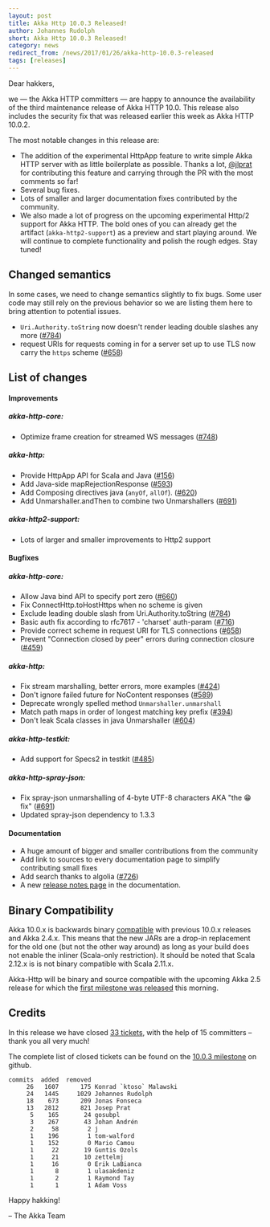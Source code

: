 ```yaml
---
layout: post
title: Akka Http 10.0.3 Released!
author: Johannes Rudolph
short: Akka Http 10.0.3 Released!
category: news
redirect_from: /news/2017/01/26/akka-http-10.0.3-released
tags: [releases]
---
```


Dear hakkers,

we — the Akka HTTP committers — are happy to announce the availability of the third maintenance release of Akka HTTP 10.0.
This release also includes the security fix that was released earlier this week as Akka HTTP 10.0.2.

The most notable changes in this release are:

 * The addition of the experimental HttpApp feature to write simple Akka HTTP server with as little boilerplate as possible.
   Thanks a lot, [@jlprat](https://github.com/jlprat) for contributing this feature and carrying through the PR with the
   most comments so far!
 * Several bug fixes.
 * Lots of smaller and larger documentation fixes contributed by the community.
 * We also made a lot of progress on the upcoming experimental Http/2 support for Akka HTTP. The bold ones of you can
   already get the artifact (`akka-http2-support`) as a preview and start playing around. We will continue to complete
   functionality and polish the rough edges. Stay tuned!

## Changed semantics

In some cases, we need to change semantics slightly to fix bugs. Some user code may still rely on the
previous behavior so we are listing them here to bring attention to potential issues.

 * `Uri.Authority.toString` now doesn't render leading double slashes any more ([#784](https://github.com/akka/akka-http/issues/784))
 * request URIs for requests coming in for a server set up to use TLS now carry the `https` scheme ([#658](https://github.com/akka/akka-http/issues/658))

## List of changes

#### Improvements

##### akka-http-core:

 * Optimize frame creation for streamed WS messages ([#748](https://github.com/akka/akka-http/issues/748))

##### akka-http:

 * Provide HttpApp API for Scala and Java ([#156](https://github.com/akka/akka-http/issues/156))
 * Add Java-side mapRejectionResponse ([#593](https://github.com/akka/akka-http/issues/593))
 * Add Composing directives java (`anyOf`, `allOf`). ([#620](https://github.com/akka/akka-http/issues/620))
 * Add Unmarshaller.andThen to combine two Unmarshallers ([#691](https://github.com/akka/akka-http/issues/691))

##### akka-http2-support:

 * Lots of larger and smaller improvements to Http2 support

#### Bugfixes

##### akka-http-core:

 * Allow Java bind API to specify port zero ([#660](https://github.com/akka/akka-http/issues/660))
 * Fix ConnectHttp.toHostHttps when no scheme is given
 * Exclude leading double slash from Uri.Authority.toString ([#784](https://github.com/akka/akka-http/issues/784))
 * Basic auth fix according to rfc7617 - 'charset' auth-param ([#716](https://github.com/akka/akka-http/issues/716))
 * Provide correct scheme in request URI for TLS connections ([#658](https://github.com/akka/akka-http/issues/658))
 * Prevent "Connection closed by peer" errors during connection closure ([#459](https://github.com/akka/akka-http/issues/459))

##### akka-http:

 * Fix stream marshalling, better errors, more examples ([#424](https://github.com/akka/akka-http/issues/424))
 * Don't ignore failed future for NoContent responses ([#589](https://github.com/akka/akka-http/issues/589))
 * Deprecate wrongly spelled method `Unmarshaller.unmarshall`
 * Match path maps in order of longest matching key prefix ([#394](https://github.com/akka/akka-http/issues/394))
 * Don't leak Scala classes in java Unmarshaller ([#604](https://github.com/akka/akka-http/issues/604))

##### akka-http-testkit:

 * Add support for Specs2 in testkit ([#485](https://github.com/akka/akka-http/issues/485))

##### akka-http-spray-json:

 * Fix spray-json unmarshalling of 4-byte UTF-8 characters AKA "the 😁 fix" ([#691](https://github.com/akka/akka-http/issues/691))
 * Updated spray-json dependency to 1.3.3

####  Documentation

 * A huge amount of bigger and smaller contributions from the community
 * Add link to sources to every documentation page to simplify contributing small fixes
 * Add search thanks to algolia ([#726](https://github.com/akka/akka-http/issues/726))
 * A new [release notes page]((http://doc.akka.io/docs/akka-http/10.0.3/release-notes.html)) in the documentation.

## Binary Compatibility

Akka 10.0.x is backwards binary [compatible](http://doc.akka.io/docs/akka/2.5-M1/common/binary-compatibility-rules.html)
with previous 10.0.x releases and Akka 2.4.x. This means that the new JARs are a drop-in replacement for
the old one (but not the other way around) as long as your build does not enable the inliner (Scala-only restriction).
It should be noted that Scala 2.12.x is is not binary compatible with Scala 2.11.x.

Akka-Http will be binary and source compatible with the upcoming Akka 2.5 release for which the [first
milestone was released](http://akka.io/news/2017/01/26/akka-2.5-M1-released.html) this morning.

## Credits

In this release we have closed [33 tickets](https://github.com/akka/akka-http/milestone/19), with the help of 15 committers – thank you all very much!

The complete list of closed tickets can be found on the [10.0.3 milestone](https://github.com/akka/akka-http/milestone/19) on github.

~~~
commits  added  removed
     26   1607      175 Konrad `ktoso` Malawski
     24   1445     1029 Johannes Rudolph
     18    673      209 Jonas Fonseca
     13   2812      821 Josep Prat
      5    165       24 gosubpl
      3    267       43 Johan Andrén
      2     58        2 j
      1    196        1 tom-walford
      1    152        0 Mario Camou
      1     22       19 Guntis Ozols
      1     21       10 zettelmj
      1     16        0 Erik LaBianca
      1      8        1 ulasakdeniz
      1      2        1 Raymond Tay
      1      1        1 Adam Voss
~~~

Happy hakking!

– The Akka Team